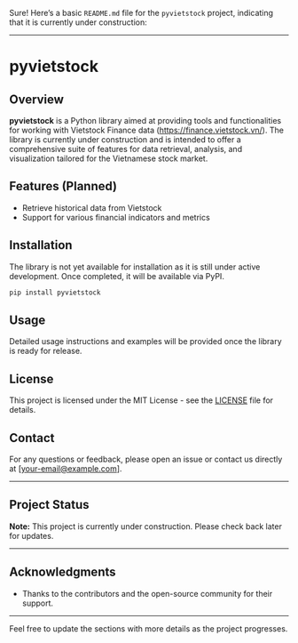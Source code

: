 Sure! Here’s a basic `README.md` file for the `pyvietstock` project, indicating that it is currently under construction:

---

# pyvietstock

## Overview
**pyvietstock** is a Python library aimed at providing tools and functionalities for working with Vietstock Finance data (https://finance.vietstock.vn/). The library is currently under construction and is intended to offer a comprehensive suite of features for data retrieval, analysis, and visualization tailored for the Vietnamese stock market.

## Features (Planned)
- Retrieve historical data from Vietstock
- Support for various financial indicators and metrics

## Installation
The library is not yet available for installation as it is still under active development. Once completed, it will be available via PyPI.

```bash
pip install pyvietstock
```

## Usage
Detailed usage instructions and examples will be provided once the library is ready for release.

## License
This project is licensed under the MIT License - see the [LICENSE](LICENSE) file for details.

## Contact
For any questions or feedback, please open an issue or contact us directly at [your-email@example.com].

---

## Project Status
**Note:** This project is currently under construction. Please check back later for updates.

---

## Acknowledgments
- Thanks to the contributors and the open-source community for their support.

---

Feel free to update the sections with more details as the project progresses.
